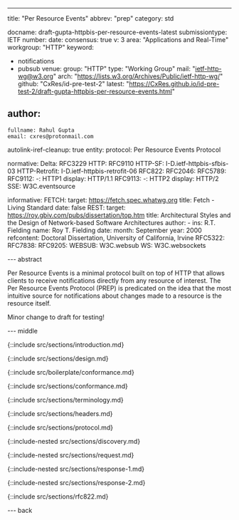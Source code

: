 ---
title: "Per Resource Events"
abbrev: "prep"
category: std

docname: draft-gupta-httpbis-per-resource-events-latest
submissiontype: IETF
number:
date:
consensus: true
v: 3
area: "Applications and Real-Time"
workgroup: "HTTP"
keyword:
  - notifications
  - pubsub
venue:
  group: "HTTP"
  type: "Working Group"
  mail: "ietf-http-wg@w3.org"
  arch: "https://lists.w3.org/Archives/Public/ietf-http-wg/"
  github: "CxRes/id-pre-test-2"
  latest: "https://CxRes.github.io/id-pre-test-2/draft-gupta-httpbis-per-resource-events.html"

author:
 -
    fullname: Rahul Gupta
    email: cxres@protonmail.com

autolink-iref-cleanup: true
entity:
  protocol: Per Resource Events Protocol

normative:
  Delta: RFC3229
  HTTP: RFC9110
  HTTP-SF: I-D.ietf-httpbis-sfbis-03
  HTTP-Retrofit: I-D.ietf-httpbis-retrofit-06
  RFC822:
  RFC2046:
  RFC5789:
  RFC9112:
    -: HTTP1
    display: HTTP/1.1
  RFC9113:
    -: HTTP2
    display: HTTP/2
  SSE: W3C.eventsource

informative:
  FETCH:
    target: https://fetch.spec.whatwg.org
    title: Fetch - Living Standard
    date: false
  REST:
    target: https://roy.gbiv.com/pubs/dissertation/top.htm
    title: Architectural Styles and the Design of Network-based Software Architectures
    author:
      -
        ins: R.T. Fielding
        name: Roy T. Fielding
    date:
      month: September
      year: 2000
    refcontent: Doctoral Dissertation, University of California, Irvine
  RFC5322:
  RFC7838:
  RFC9205:
  WEBSUB: W3C.websub
  WS: W3C.websockets

--- abstract

Per Resource Events is a minimal protocol built on top of HTTP that allows clients to receive notifications directly from any resource of interest. The Per Resource Events Protocol (PREP) is predicated on the idea that the most intuitive source for notifications about changes made to a resource is the resource itself.

Minor change to draft for testing!

--- middle

<!-- Informative Sections -->

{::include src/sections/introduction.md}

{::include src/sections/design.md}

<!-- Conformance Section -->

{::include src/boilerplate/conformance.md}

{::include src/sections/conformance.md}

{::include src/sections/terminology.md}

<!-- Normative Sections -->

{::include src/sections/headers.md}

{::include src/sections/protocol.md}

{::include-nested src/sections/discovery.md}

{::include-nested src/sections/request.md}

{::include-nested src/sections/response-1.md}

{::include-nested src/sections/response-2.md}

{::include src/sections/rfc822.md}

--- back

